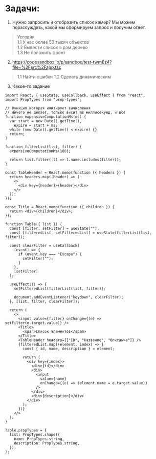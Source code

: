 # Задачи:

1.  Нужно запросить и отобразить список камер? Мы можем порассуждать, какой мы сформируем запрос и получим ответ.

> Условия \
> 1.1 У нас более 50 тысяч объектов \
> 1.2 Вывести список в дом дерево \
> 1.3 Не положить фронт

2. https://codesandbox.io/p/sandbox/test-twm6z4?file=%2Fsrc%2Fapp.tsx
> 1.1 Найти ошибки
> 1.2 Сделать динамическим


3. Какое-то задание

```tsx
import React, { useState, useCallback, useEffect } from "react";
import PropTypes from "prop-types";

// Функция которая имитирует вычисления
// Ничего не делает, только висит ms миллисекунд, и всё
function expensiveComputationMs(ms) {
  var start = new Date().getTime(),
    expire = start + ms;
  while (new Date().getTime() < expire) {}
  return;
}

function filterList(list, filter) {
  expensiveComputationMs(100);

  return list.filter((l) => l.name.includes(filter));
}

const TableHeader = React.memo(function ({ headers }) {
  return headers.map((header) => (
    <>
      <div key={header}>{header}</div>
    </>
  ));
});

const Title = React.memo(function ({ children }) {
  return <div>{children}</div>;
});

function Table({ list }) {
  const [filter, setFilter] = useState("");
  const [filteredList, setFilteredList] = useState(filterList(list, filter));

  const clearFilter = useCallback(
    (event) => {
      if (event.key === "Escape") {
        setFilter("");
      }
    },
    [setFilter]
  );

  useEffect(() => {
    setFilteredList(filterList(list, filter));

    document.addEventListener("keydown", clearFilter);
  }, [list, filter, clearFilter]);

  return (
    <>
      <input value={filter} onChange={(e) => setFilter(e.target.value)} />
      <Title>
        <span>Список элементов</span>
      </Title>
      <TableHeader headers={["ID", "Название", "Описание"]} />
      {filteredList.map((element, index) => {
        const { id, name, description } = element;

        return (
          <div key={index}>
            <div>{id}</div>
            <div>
              <input
                value={name}
                onChange={(e) => (element.name = e.target.value)}
              />
            </div>
            <div>{description}</div>
          </div>
        );
      })}
    </>
  );
}

Table.propTypes = {
  list: PropTypes.shape({
    name: PropTypes.string,
    description: PropTypes.string,
  }),
};
```
